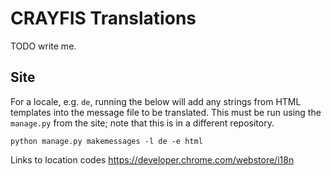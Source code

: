# CRAYFIS Translations


TODO write me.

## Site

For a locale, e.g. `de`, running the below will add any strings from HTML templates into the message file to be translated. This must be run using the `manage.py` from the site; note that this is in a different repository.

```
python manage.py makemessages -l de -e html
```

Links to location codes https://developer.chrome.com/webstore/i18n
